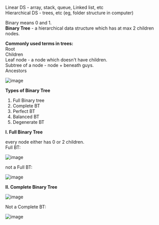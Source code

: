 Linear DS - array, stack, queue, Linked list, etc  
Hierarchical DS - trees, etc (eg, folder structure in computer)  
  
Binary means 0 and 1.  
**Binary Tree** - a hierarchical data structure which has at max 2 children nodes.

**Commonly used terms in trees:**  
Root   
Children  
Leaf node - a node which doesn't have children.  
Subtree of a node - node + beneath guys.  
Ancestors  
  
![image](https://github.com/user-attachments/assets/3f5b2835-6833-4f0e-b4c3-61630411f283)  

**Types of Binary Tree**   
1. Full Binary tree
2. Complete BT
3. Perfect BT
4. Balanced BT
5. Degenerate BT

**I. Full Binary Tree**  
  
every node either has 0 or 2 children.  
Full BT:  
  
![image](https://github.com/user-attachments/assets/0b741865-a0e0-4894-8ed4-2f0b92fa61d1)  
  
not a Full BT:  
   
![image](https://github.com/user-attachments/assets/a352248c-d8ac-4b29-8a09-a5b206373b3a)  

**II. Complete Binary Tree**  

![image](https://github.com/user-attachments/assets/33c93cb3-675b-4571-9bb7-7df03662d325)

Not a Complete BT:  

![image](https://github.com/user-attachments/assets/a86cd45c-3934-4c3b-b9c4-14beb8708d4e)
  



